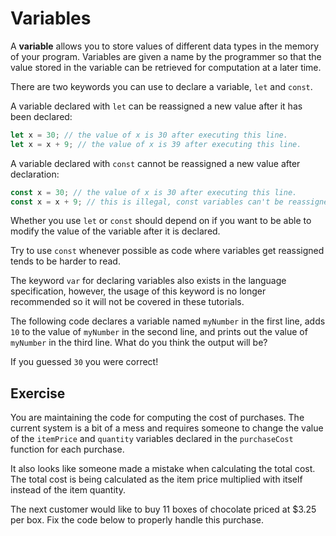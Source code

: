 # Variables

A **variable** allows you to store values of different data types in the 
memory of your program. Variables are given a name by the programmer so that 
the value stored in the variable can be retrieved for computation at a later 
time.

There are two keywords you can use to declare a variable, `let` and `const`. 

A variable declared with `let` can be reassigned a new value after 
it has been declared:
```js
let x = 30; // the value of x is 30 after executing this line.
let x = x + 9; // the value of x is 39 after executing this line.
```

A variable declared with `const` cannot be reassigned a new value after 
declaration:
```js
const x = 30; // the value of x is 30 after executing this line.
const x = x + 9; // this is illegal, const variables can't be reassigned.
```

Whether you use `let` or `const` should depend on if you want to be able to 
modify the value of the variable after it is declared. 

<div class="tip">

Try to use `const` whenever possible as code where variables get reassigned 
tends to be harder to read.

</div>

<div class="note">

The keyword `var` for declaring variables also exists in the language 
specification, however, the usage of this keyword is no longer recommended so 
it will not be covered in these tutorials.

</div>

The following code declares a variable named `myNumber` in the first line, 
adds `10` to the value of `myNumber` in the second line, and prints out the 
value of `myNumber` in the third line. What do you think the output will be?

<div class="editor" source="my-number.js"></div>

If you guessed `30` you were correct!

## Exercise

You are maintaining the code for computing the cost of purchases. 
The current system is a bit of a mess and requires 
someone to change the value of the `itemPrice` and `quantity` variables 
declared in the `purchaseCost` function for each purchase.

It also looks like someone made a mistake when calculating the total cost. 
The total cost is being calculated as the item price multiplied with itself 
instead of the item quantity.

The next customer would like to buy 11 boxes of chocolate priced at $3.25 per 
box. Fix the code below to properly handle this purchase.

<div class="editor" source="cost.js" test="cost-test.js"></div>
